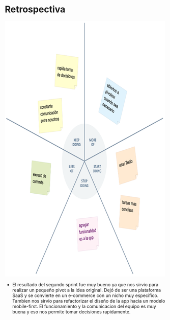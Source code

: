 # Retrospectiva
<div align="center">
  <img width="850" height="800" src="design/images/retro_starfish.png">
</div>


- El resultado del segundo sprint fue muy bueno ya que nos sirvio para realizar un pequeño pivot a la idea original. Dejó de ser una plataforma SaaS y se convierte en un e-commerce con un nicho muy especifico. Tambien nos sirvio para refactorizar el diseño de la app hacia un modelo mobile-first. El funcionamiento y la comunicacion del equipo es muy buena y eso nos permite tomar decisiones rapidamente. 
